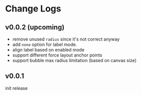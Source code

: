 # Change Logs

## v0.0.2 (upcoming)

 - remove unused `radius` since it's not correct anyway
 - add `none` option for label mode.
 - align label based on enabled mode
 - support different force layout anchor points
 - support bubble max radius limitation (based on canvas size)


## v0.0.1

init release
